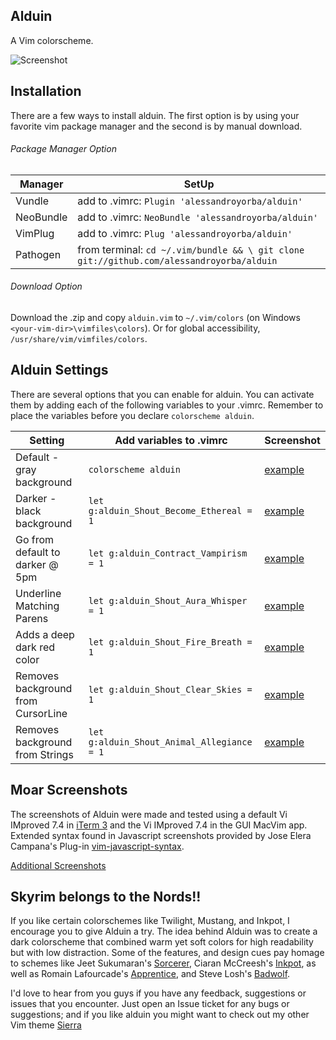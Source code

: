 Alduin
------

A Vim colorscheme.

![Screenshot](http://bit.ly/1svr0Kh)


Installation
---------------
There are a few ways to install alduin. The first option is by using your favorite vim package manager and the second is by manual download.

###### Package Manager Option
| Manager          | SetUp                                                                                      |
|------------------|--------------------------------------------------------------------------------------------|
| Vundle           | add to .vimrc:   `Plugin 'alessandroyorba/alduin'`                                         |
| NeoBundle        | add to .vimrc:   `NeoBundle 'alessandroyorba/alduin'`                                      |
| VimPlug          | add to .vimrc:   `Plug 'alessandroyorba/alduin'`                                           |
| Pathogen         | from terminal:   `cd ~/.vim/bundle && \ git clone git://github.com/alessandroyorba/alduin` |

###### Download Option
Download the .zip and copy `alduin.vim` to `~/.vim/colors` (on Windows `<your-vim-dir>\vimfiles\colors`). Or for global accessibility, `/usr/share/vim/vimfiles/colors`.

Alduin Settings
---------------
There are several options that you can enable for alduin. You can activate them by adding each of the following variables to your .vimrc. Remember to place the variables before you declare `colorscheme alduin`.

| Setting                           | Add variables to .vimrc                     | Screenshot                                                                |
|---------------------------------- |---------------------------------------------|---------------------------------------------------------------------------|
| Default - gray background         | `colorscheme alduin`                        | [example](http://bit.ly/1svr0Kh)|
| Darker - black background         | `let g:alduin_Shout_Become_Ethereal = 1`    | [example](http://bit.ly/1TXW6GB)|
| Go from default to darker @ 5pm   | `let g:alduin_Contract_Vampirism = 1`       | [example](http://bit.ly/1TXW6GB)|
| Underline Matching Parens         | `let g:alduin_Shout_Aura_Whisper = 1`       | [example](http://bit.ly/1PFlwXH)|
| Adds a deep dark red color        | `let g:alduin_Shout_Fire_Breath = 1`        | [example](http://bit.ly/24xq9Vc)|
| Removes background from CursorLine| `let g:alduin_Shout_Clear_Skies = 1`        | [example]()|
| Removes background from Strings   | `let g:alduin_Shout_Animal_Allegiance = 1 ` | [example]()|


Moar Screenshots
------------
The screenshots of Alduin were made and tested using a default Vi IMproved 7.4 in [iTerm 3](https://www.iterm2.com) and the Vi IMproved 7.4 in the GUI MacVim app. Extended syntax found in Javascript screenshots provided by Jose Elera Campana's Plug-in [vim-javascript-syntax](https://github.com/jelera/vim-javascript-syntax).

[Additional Screenshots](https://github.com/AlessandroYorba/Alduin/issues/5)

Skyrim belongs to the Nords!!
-------
If you like certain colorschemes like Twilight, Mustang, and Inkpot, I encourage you to give Alduin a try. The idea behind Alduin was to create a dark colorscheme that combined warm yet soft colors for high readability but with low distraction. Some of the features, and design cues pay homage to schemes like Jeet Sukumaran's [Sorcerer](http://jeetworks.org/sorcerer/), Ciaran McCreesh's [Inkpot](https://github.com/ciaranm/inkpot), as well as Romain Lafourcade's [Apprentice](https://github.com/romainl/Apprentice), and Steve Losh's [Badwolf](https://github.com/sjl/badwolf).

I'd love to hear from you guys if you have any feedback, suggestions or issues that you encounter. Just open an Issue ticket for any bugs or suggestions; and if you like alduin you might want to check out my other Vim theme [Sierra](https://github.com/AlessandroYorba/Sierra)
